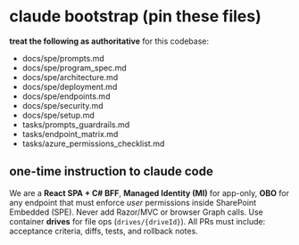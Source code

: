 # claude bootstrap (pin these files)

**treat the following as authoritative** for this codebase:
- docs/spe/prompts.md
- docs/spe/program_spec.md
- docs/spe/architecture.md
- docs/spe/deployment.md
- docs/spe/endpoints.md
- docs/spe/security.md
- docs/spe/setup.md
- tasks/prompts_guardrails.md
- tasks/endpoint_matrix.md
- tasks/azure_permissions_checklist.md

## one-time instruction to claude code
We are a **React SPA + C# BFF**, **Managed Identity (MI)** for app-only, **OBO** for any endpoint that must enforce *user* permissions inside SharePoint Embedded (SPE).
Never add Razor/MVC or browser Graph calls. Use container **drives** for file ops (`drives/{driveId}`).
All PRs must include: acceptance criteria, diffs, tests, and rollback notes.
